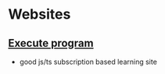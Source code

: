 # Websites

## [Execute program](https://www.executeprogram.com/)
- good js/ts subscription based learning site